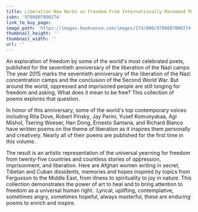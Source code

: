 ```yaml
---
title: Liberation New Works on Freedom From Internationally Renowned Poets
isbn: '9780807000274'
link_to_buy_page:
image_path: 'https://images.booksense.com/images/274/000/9780807000274.jpg'
thumbnail_height: ''
thumbnail_width: ''
url: ''
---
```


An exploration of freedom by some of the world's most celebrated poets, published for the seventieth anniversary of the liberation of the Nazi camps&nbsp;
The year 2015 marks the seventieth anniversary of the liberation of the Nazi concentration camps and the conclusion of the Second World War. But around the world, oppressed and imprisoned people are still longing for freedom and asking, What does it mean to be free? This collection of poems explores that question.&nbsp;

In honor of this anniversary, some of the world's top contemporary voices including Rita Dove, Robert Pinsky, Jay Parini, Yusef Komunyakaa, Agi Mishol, Tsering Woeser, Han Dong, Ernesto Santana, and Richard Blanco have written poems on the theme of liberation as it inspires them personally and creatively. Nearly all of their poems are published for the first time in this volume.&nbsp;

The result is an artistic representation of the universal yearning for freedom from twenty-five countries and countless stories of oppression, imprisonment, and liberation. Here are Afghan women writing in secret, Tibetan and Cuban dissidents, memories and hopes inspired by topics from Fergusson to the Middle East, from illness to spirituality to joy in nature. This collection demonstrates the power of art to heal and to bring attention to freedom as a universal human right.&nbsp;
Lyrical, uplifting, contemplative, sometimes angry, sometimes hopeful, always masterful, these are enduring poems to enrich and inspire.